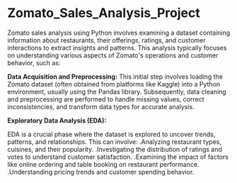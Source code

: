 # Zomato_Sales_Analysis_Project
Zomato sales analysis using Python involves examining a dataset containing information about restaurants, their offerings, ratings, and customer interactions to extract insights and patterns. This analysis typically focuses on understanding various aspects of Zomato's operations and customer behavior, such as:

**Data Acquisition and Preprocessing:**
This initial step involves loading the Zomato dataset (often obtained from platforms like Kaggle) into a Python environment, usually using the Pandas library. Subsequently, data cleaning and preprocessing are performed to handle missing values, correct inconsistencies, and transform data types for accurate analysis.

**Exploratory Data Analysis (EDA):**

EDA is a crucial phase where the dataset is explored to uncover trends, patterns, and relationships. This can involve:
.Analyzing restaurant types, cuisines, and their popularity.
.Investigating the distribution of ratings and votes to understand customer satisfaction.
.Examining the impact of factors like online ordering and table booking on restaurant performance.
.Understanding pricing trends and customer spending behavior.

